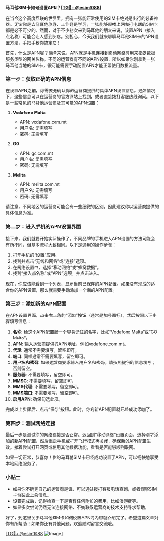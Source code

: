 **马耳他SIM卡如何设置APN？[[TG💪+ @esim1088](https://t.me/s/esim1088)]**

在当今这个高度互联的世界里，拥有一张能正常使用的SIM卡绝对是出行的必备神器。无论你是去马耳他旅游、工作还是学习，一张能够顺畅上网和打电话的SIM卡都是必不可少的。然而，对于不少初次来到马耳他的朋友来说，设置APN（接入点名称）可能会让人感到头疼。别担心，今天我们就来聊聊马耳他SIM卡的APN设置方法，手把手教你搞定它！

首先，什么是APN呢？简单来说，APN就是手机连接到移动网络时用来指定数据服务类型的网关名称。不同的运营商有不同的APN设置，所以如果你刚拿到一张马耳他当地的SIM卡，很可能需要手动配置APN才能正常使用数据流量。

### 第一步：获取正确的APN信息

在设置APN之前，你需要先确认你的运营商提供的具体APN设置信息。通常情况下，这些信息可以在运营商的官方网站上找到，或者直接拨打客服热线询问。以下是一些常见的马耳他运营商及其可能的APN设置：

1. **Vodafone Malta**
   - APN: vodafone.com.mt
   - 用户名: 无需填写
   - 密码: 无需填写

2. **GO**
   - APN: go.com.mt
   - 用户名: 无需填写
   - 密码: 无需填写

3. **Melita**
   - APN: melita.com.mt
   - 用户名: 无需填写
   - 密码: 无需填写

请注意，不同地区的运营商可能会有一些细微的区别，因此建议你以运营商提供的具体信息为准。

### 第二步：进入手机的APN设置界面

接下来，我们就要开始实际操作了。不同品牌的手机进入APN设置的方法可能会有所不同，但基本流程大致相同。以下是通用的操作步骤：

1. 打开手机的“设置”应用。
2. 找到并点击“无线和网络”或“连接”选项。
3. 在网络设置中，选择“移动网络”或“蜂窝数据”。
4. 找到“接入点名称”或“APN”选项，并点击进入。

现在，你应该能看到一个列表，显示当前已保存的APN配置。如果没有现成的适合你的APN设置，那么就需要手动添加一个新的APN配置。

### 第三步：添加新的APN配置

在APN设置界面，点击右上角的“添加”按钮（通常是加号图标），然后按照以下步骤填写信息：

1. **名称**: 给这个APN配置起一个容易记住的名字，比如“Vodafone Malta”或“GO Malta”。
2. **APN**: 输入运营商提供的APN地址，例如vodafone.com.mt。
3. **代理**: 通常不需要填写，留空即可。
4. **端口**: 同样通常不需要填写，留空即可。
5. **用户名和密码**: 如果运营商要求输入用户名和密码，请按照提供的信息填写；否则留空。
6. **服务器**: 不需要填写，留空即可。
7. **MMSC**: 不需要填写，留空即可。
8. **MMS代理**: 不需要填写，留空即可。
9. **MMS端口**: 不需要填写，留空即可。
10. **启用APN**: 确保勾选此项。

完成以上步骤后，点击“保存”按钮。此时，你的新APN配置就已经成功添加了。

### 第四步：测试网络连接

最后一步是测试你的网络连接是否正常。返回到“移动网络”设置页面，选择刚才添加的新APN配置，然后重启手机或打开飞行模式再关闭，确保新的APN配置生效。接着尝试打开网页或使用其他数据功能，看看是否能够顺利联网。

如果一切正常，恭喜你！你的马耳他SIM卡已经成功设置了APN，可以畅快地享受本地网络服务了。

### 小贴士

- 如果你不确定自己的运营商是谁，可以通过拨打客服电话查询，或者观察SIM卡包装盒上的信息。
- 设置完成后，记得检查一下是否有任何附加的费用，比如漫游费等。
- 如果多次尝试仍然无法连接网络，不妨联系运营商的技术支持寻求帮助。

好了，到这里关于马耳他SIM卡如何设置APN的内容就介绍完了。希望这篇文章对你有所帮助！如果你还有其他问题，欢迎随时留言交流哦。

[[TG💪+ @esim1088](https://t.me/s/esim1088) ![Image](https://i.postimg.cc/4NQfJmqS/Snipaste-2025-05-13-00-14-12.png)]
